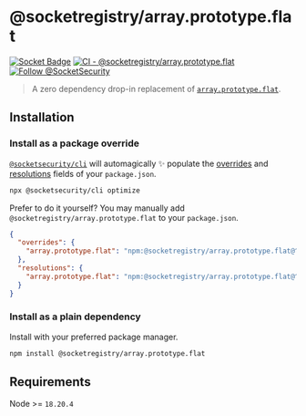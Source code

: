 # @socketregistry/array.prototype.flat

[![Socket Badge](https://socket.dev/api/badge/npm/package/@socketregistry/array.prototype.flat)](https://socket.dev/npm/package/@socketregistry/array.prototype.flat)
[![CI - @socketregistry/array.prototype.flat](https://github.com/SocketDev/socket-registry-js/actions/workflows/test.yml/badge.svg)](https://github.com/SocketDev/socket-registry-js/actions/workflows/test.yml)
[![Follow @SocketSecurity](https://img.shields.io/twitter/follow/SocketSecurity?style=social)](https://twitter.com/SocketSecurity)

> A zero dependency drop-in replacement of
> [`array.prototype.flat`](https://www.npmjs.com/package/array.prototype.flat).

## Installation

### Install as a package override

[`@socketsecurity/cli`](https://www.npmjs.com/package/@socketsecurity/cli) will
automagically :sparkles: populate the
[overrides](https://docs.npmjs.com/cli/v9/configuring-npm/package-json#overrides)
and [resolutions](https://yarnpkg.com/configuration/manifest#resolutions) fields
of your `package.json`.

```sh
npx @socketsecurity/cli optimize
```

Prefer to do it yourself? You may manually add
`@socketregistry/array.prototype.flat` to your `package.json`.

```json
{
  "overrides": {
    "array.prototype.flat": "npm:@socketregistry/array.prototype.flat@^1"
  },
  "resolutions": {
    "array.prototype.flat": "npm:@socketregistry/array.prototype.flat@^1"
  }
}
```

### Install as a plain dependency

Install with your preferred package manager.

```sh
npm install @socketregistry/array.prototype.flat
```

## Requirements

Node >= `18.20.4`
